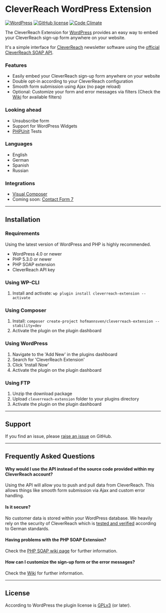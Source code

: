 # CleverReach WordPress Extension 

[![WordPress](https://img.shields.io/wordpress/v/cleverreach-extension.svg)](https://wordpress.org/plugins/cleverreach-extension/)
[![GitHub license](https://img.shields.io/badge/license-GPLv3-blue.svg)](https://raw.githubusercontent.com/hofmannsven/cleverreach-extension/master/LICENSE.md)
[![Code Climate](https://codeclimate.com/github/hofmannsven/cleverreach-extension/badges/gpa.svg)](https://codeclimate.com/github/hofmannsven/cleverreach-extension)

The CleverReach Extension for [WordPress](https://wordpress.org/) provides an easy way to embed your CleverReach sign-up form anywhere on your website.

It's a simple interface for [CleverReach](http://www.cleverreach.com/) newsletter software using the [official CleverReach SOAP API](http://api.cleverreach.com/soap/doc/5.0/).

### Features
* Easily embed your CleverReach sign-up form anywhere on your website
* Double opt-in according to your CleverReach configuration
* Smooth form submission using Ajax (no page reload)
* Optional: Customize your form and error messages via filters (Check the [Wiki](https://github.com/hofmannsven/cleverreach-extension/wiki) for available filters)

### Looking ahead
* Unsubscribe form
* Support for WordPress Widgets
* [PHPUnit](https://phpunit.de/) Tests

### Languages
* English
* German
* Spanish
* Russian

### Integrations
* [Visual Composer](http://vc.wpbakery.com/)
* Coming soon: [Contact Form 7](http://contactform7.com/)


*** 


## Installation

### Requirements
Using the latest version of WordPress and PHP is highly recommended.

* WordPress 4.0 or newer
* PHP 5.3.0 or newer
* PHP SOAP extension
* CleverReach API key

### Using WP-CLI
1. Install and activate: `wp plugin install cleverreach-extension --activate`

### Using Composer
1. Install: `composer create-project hofmannsven/cleverreach-extension --stability=dev`
2. Activate the plugin on the plugin dashboard

### Using WordPress
1. Navigate to the 'Add New' in the plugins dashboard
2. Search for 'CleverReach Extension'
3. Click 'Install Now'
4. Activate the plugin on the plugin dashboard

### Using FTP
1. Unzip the download package
2. Upload `cleverreach-extension` folder to your plugins directory
3. Activate the plugin on the plugin dashboard


*** 


## Support

If you find an issue, please [raise an issue](https://github.com/hofmannsven/cleverreach-extension/issues) on GitHub.


*** 


## Frequently Asked Questions

#### Why would I use the API instead of the source code provided within my CleverReach account?
Using the API will allow you to push and pull data from CleverReach. 
This allows things like smooth form submission via Ajax and custom error handling.

#### Is it secure?
No customer data is stored within your WordPress database. 
We heavily rely on the security of CleverReach which is [tested and verified](http://www.cleverreach.com/security) according to German standards.

#### Having problems with the PHP SOAP Extension?
Check the [PHP SOAP wiki page](https://github.com/hofmannsven/cleverreach-extension/wiki/PHP-SOAP-Extension) for further information.

#### How can I customize the sign-up form or the error messages?
Check the [Wiki](https://github.com/hofmannsven/cleverreach-extension/wiki) for further information.


*** 


## License

According to WordPress the plugin license is [GPLv3](https://www.gnu.org/licenses/gpl-3.0.txt) (or later).
